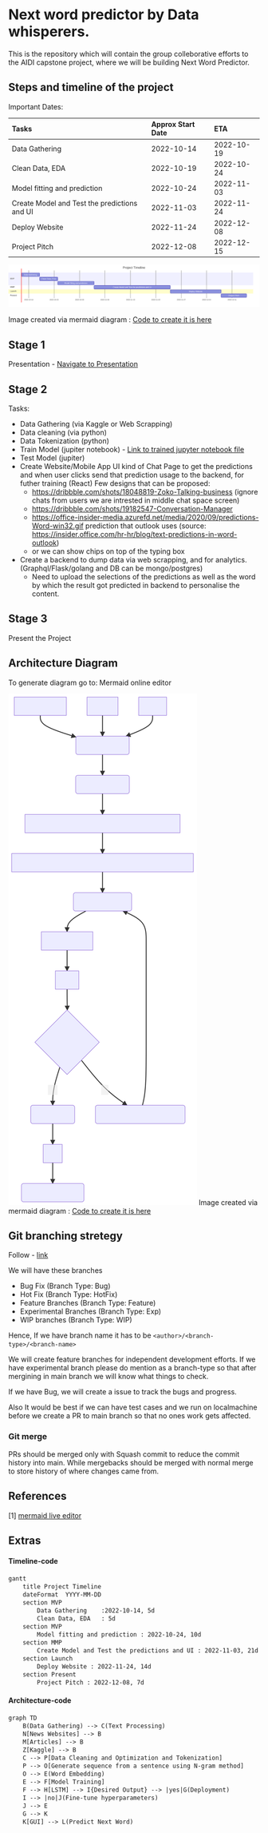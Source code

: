 # Next word predictor by Data whisperers.
This is the repository which will contain the group colleborative efforts to the AIDI capstone project, where we will be building Next Word Predictor.

## Steps and timeline of the project

Important Dates:

| Tasks | Approx Start Date | ETA |
| :---   | :--- | :--- |
|Data Gathering|2022-10-14 | 2022-10-19|
|Clean Data, EDA|2022-10-19 | 2022-10-24|
|Model fitting and prediction|2022-10-24 | 2022-11-03|
|Create Model and Test the predictions and UI|2022-11-03 | 2022-11-24|
|Deploy Website|2022-11-24 | 2022-12-08|
|Project Pitch|2022-12-08 | 2022-12-15|

![Architecture Diagram](./Assets/timeline.svg)

Image created via mermaid diagram : [Code to create it is here](#timeline-code)

## Stage 1
Presentation - [Navigate to Presentation](./Assets/Gifs/Next_word_predictor.pptx)



## Stage 2
Tasks:
- Data Gathering (via Kaggle or Web Scrapping)
- Data cleaning (via python)
- Data Tokenization (python)
- Train Model (jupiter notebook) - [Link to trained jupyter notebook file](/Code/model_training/nextwordpredictor.ipynb)
- Test Model (jupiter)
- Create Website/Mobile App UI kind of Chat Page to get the predictions and when user clicks send that prediction usage to the backend, for futher training (React)
    Few designs that can be proposed:
    - https://dribbble.com/shots/18048819-Zoko-Talking-business (ignore chats from users we are intrested in middle chat space screen)
    - https://dribbble.com/shots/19182547-Conversation-Manager
    - https://office-insider-media.azurefd.net/media/2020/09/predictions-Word-win32.gif prediction that outlook uses (source: https://insider.office.com/hr-hr/blog/text-predictions-in-word-outlook)
    - or we can show chips on top of the typing box
- Create a backend to dump data via web scrapping, and for analytics. (Graphql/Flask/golang and DB can be mongo/postgres)
    - Need to upload the selections of the predictions as well as the word by which the result got predicted in backend to personalise the content.

## Stage 3
Present the Project


## Architecture Diagram
To generate diagram go to:
Mermaid online editor

![Architecture Diagram](./Assets/ArchitectureFlow.svg)
Image created via mermaid diagram : [Code to create it is here](#architecture-code)


## Git branching stretegy
Follow - [link](https://codingsight.com/git-branching-naming-convention-best-practices/)

We will have these branches
- Bug Fix (Branch Type: Bug)
- Hot Fix (Branch Type: HotFix)
- Feature Branches (Branch Type: Feature)
- Experimental Branches (Branch Type: Exp)
- WIP branches (Branch Type: WIP)

Hence, If we have branch name it has to be
```<author>/<branch-type>/<branch-name>```

We will create feature branches for independent development efforts. If we have experimental branch please do mention as a branch-type so that after mergining in main branch we will know what things to check.

If we have Bug, we will create a issue to track the bugs and progress.

Also It would be best if we can have test cases and we run on localmachine before we create a PR to main branch so that no ones work gets affected.

### Git merge
PRs should be merged only with Squash commit to reduce the commit history into main. While mergebacks should be merged with normal merge to store history of where changes came from.


## References
[1] [mermaid live editor](https://mermaid.live/)

## Extras

#### Timeline-code 

```mermaid
gantt
    title Project Timeline
    dateFormat  YYYY-MM-DD
    section MVP
        Data Gathering    :2022-10-14, 5d
        Clean Data, EDA   : 5d
    section MVP
        Model fitting and prediction : 2022-10-24, 10d
    section MMP
        Create Model and Test the predictions and UI : 2022-11-03, 21d
    section Launch
        Deploy Website : 2022-11-24, 14d
    section Present
        Project Pitch : 2022-12-08, 7d
```

#### Architecture-code
```mermaid
graph TD
    B(Data Gathering) --> C(Text Processing)
    N[News Websites] --> B
    M[Articles] --> B
    Z[Kaggle] --> B
    C --> P[Data Cleaning and Optimization and Tokenization]
    P --> O[Generate sequence from a sentence using N-gram method]
    O --> E(Word Embedding)
    E --> F[Model Training]
    F --> H[LSTM] --> I{Desired Output} --> |yes|G(Deployment)
    I --> |no|J(Fine-tune hyperparameters)
    J --> E
    G --> K
    K[GUI] --> L(Predict Next Word)
```